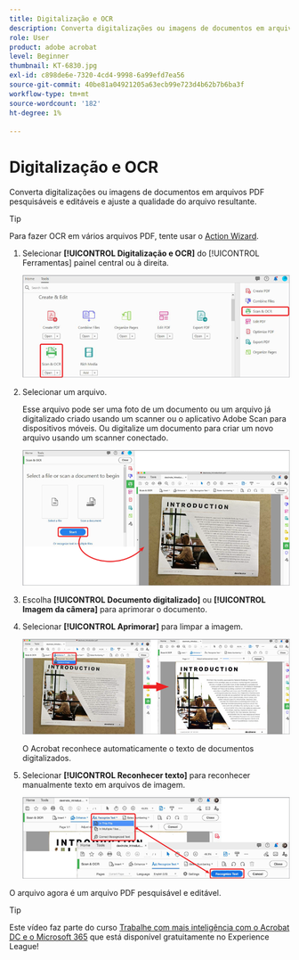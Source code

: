 ```yaml
---
title: Digitalização e OCR
description: Converta digitalizações ou imagens de documentos em arquivos PDF pesquisáveis e editáveis e ajuste a qualidade do arquivo resultante
role: User
product: adobe acrobat
level: Beginner
thumbnail: KT-6830.jpg
exl-id: c898de6e-7320-4cd4-9998-6a99efd7ea56
source-git-commit: 40be81a04921205a63ecb99e723d4b62b7b6ba3f
workflow-type: tm+mt
source-wordcount: '182'
ht-degree: 1%

---
```


# Digitalização e OCR

Converta digitalizações ou imagens de documentos em arquivos PDF pesquisáveis e editáveis e ajuste a qualidade do arquivo resultante.

>[!TIP]
>
>Para fazer OCR em vários arquivos PDF, tente usar o [Action Wizard](../advanced-tasks/action.md).

1. Selecionar **[!UICONTROL Digitalização e OCR]** do [!UICONTROL Ferramentas] painel central ou à direita.

   ![Etapa 1 da varredura](../assets/Scan_1.png)

1. Selecionar um arquivo.

   Esse arquivo pode ser uma foto de um documento ou um arquivo já digitalizado criado usando um scanner ou o aplicativo Adobe Scan para dispositivos móveis. Ou digitalize um documento para criar um novo arquivo usando um scanner conectado.

   ![Etapa de Verificação 2](../assets/Scan_2.png)

1. Escolha **[!UICONTROL Documento digitalizado]** ou **[!UICONTROL Imagem da câmera]** para aprimorar o documento.

1. Selecionar **[!UICONTROL Aprimorar]** para limpar a imagem.

   ![Etapa de Verificação 3](../assets/Scan_3.png)

   O Acrobat reconhece automaticamente o texto de documentos digitalizados.

1. Selecionar **[!UICONTROL Reconhecer texto]** para reconhecer manualmente texto em arquivos de imagem.

   ![Etapa de Verificação 4](../assets/Scan_4.png)

O arquivo agora é um arquivo PDF pesquisável e editável.

>[!TIP]
>
>Este vídeo faz parte do curso [Trabalhe com mais inteligência com o Acrobat DC e o Microsoft 365](https://experienceleague.adobe.com/?recommended=Acrobat-U-1-2021.microsoft365) que está disponível gratuitamente no Experience League!
